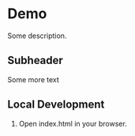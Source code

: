 # Demo

Some description.

## Subheader

Some more text

## Local Development

1. Open index.html in your browser.
